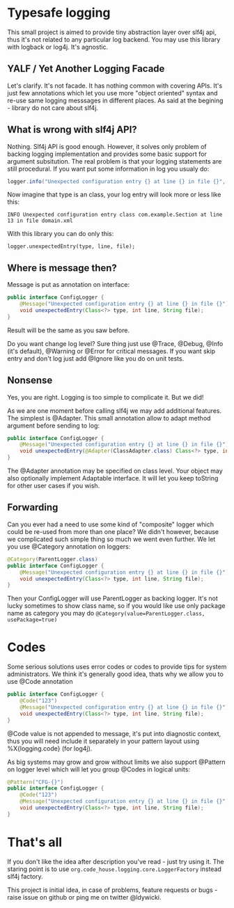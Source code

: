 # Typesafe logging

This small project is aimed to provide tiny abstraction layer over slf4j api, thus it's not related to any particular log backend. You may use this library with logback or log4j. It's agnostic.

## YALF / Yet Another Logging Facade
Let's clarify. It's not facade. It has nothing common with covering APIs. It's just few annotations which let you use more "object oriented" syntax and re-use same logging messsages in different places. As said at the begining - library do not care about slf4j.

## What is wrong with slf4j API?
Nothing. Slf4j API is good enough. However, it solves only problem of backing logging implementation and provides some basic support for argument subsitution. The real problem is that your logging statements are still procedural. If you want put some information in log you usualy do:
```java
logger.info("Unexpected configuration entry {} at line {} in file {}", type, line, file);
```
Now imagine that type is an class, your log entry will look more or less like this:
```
INFO Unexpected configuration entry class com.example.Section at line 13 in file domain.xml
```
With this library you can do only this:
```
logger.unexpectedEntry(type, line, file);
```
## Where is message then?
Message is put as annotation on interface:
```java
public interface ConfigLogger {
    @Message("Unexpected configuration entry {} at line {} in file {}")
    void unexpectedEntry(Class<?> type, int line, String file);
}
```
Result will be the same as you saw before. 

Do you want change log level? Sure thing just use @Trace, @Debug, @Info (it's default), @Warning or @Error for critical messages. If you want skip entry and don't log just add @Ignore like you do on unit tests.

## Nonsense
Yes, you are right. Logging is too simple to complicate it. But we did!

As we are one moment before calling slf4j we may add additional features. The simplest is @Adapter. This small annotation allow to adapt method argument before sending to log:
```java
public interface ConfigLogger {
    @Message("Unexpected configuration entry {} at line {} in file {}")
    void unexpectedEntry(@Adapter(ClassAdapter.class) Class<?> type, int line, String file);
}
```
The @Adapter annotation may be specified on class level. Your object may also optionally implement Adaptable interface. It will let you keep toString for other user cases if you wish.

## Forwarding
Can you ever had a need to use some kind of "composite" logger which could be re-used from more than one place? We didn't however, because we complicated such simple thing so much we went even further. We let you use @Category annotation on loggers:
```java
@Category(ParentLogger.class)
public interface ConfigLogger {
    @Message("Unexpected configuration entry {} at line {} in file {}")
    void unexpectedEntry(Class<?> type, int line, String file);
}
```
Then your ConfigLogger will use ParentLogger as backing logger. It's not lucky sometimes to show class name, so if you would like use only package name as category you may do `@Category(value=ParentLogger.class, usePackage=true)`

# Codes
Some serious solutions uses error codes or codes to provide tips for system administrators. We think it's generally good idea, thats why we allow you to use @Code annotation
```java
public interface ConfigLogger {
    @Code("123")
    @Message("Unexpected configuration entry {} at line {} in file {}")
    void unexpectedEntry(Class<?> type, int line, String file);
}
```
@Code value is not appended to message, it's put into diagnostic context, thus you will need include it separately in your pattern layout using %X{logging.code} (for log4j).

As big systems may grow and grow without limits we also support @Pattern on logger level which will let you group @Codes in logical units:
```java
@Pattern("CFG-{}")
public interface ConfigLogger {
    @Code("123")
    @Message("Unexpected configuration entry {} at line {} in file {}")
    void unexpectedEntry(Class<?> type, int line, String file);
}
```

# That's all
If you don't like the idea after description you've read - just try using it. The staring point is to use `org.code_house.logging.core.LoggerFactory` instead slf4j factory.

This project is initial idea, in case of problems, feature requests or bugs - raise issue on github or ping me on twitter @ldywicki.

